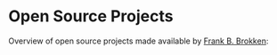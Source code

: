# Open Source Projects

Overview of open source projects made available by [Frank B. Brokken](mailto:f.b.brokken@rug.nl):